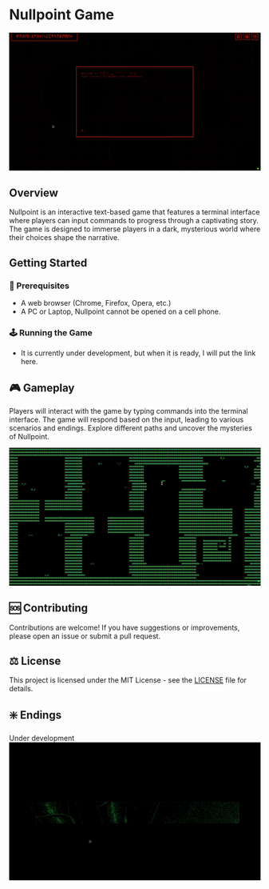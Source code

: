 # Nullpoint Game

![Demo of Terminal Nullpoint](assetsREADME/website1.gif)

## Overview
Nullpoint is an interactive text-based game that features a terminal interface where players can input commands to progress through a captivating story. The game is designed to immerse players in a dark, mysterious world where their choices shape the narrative.

## Getting Started

### 🚀 Prerequisites
- A web browser (Chrome, Firefox, Opera, etc.)
- A PC or Laptop, Nullpoint cannot be opened on a cell phone.

### 🕹️ Running the Game
- It is currently under development, but when it is ready, I will put the link here.

## 🎮 Gameplay
Players will interact with the game by typing commands into the terminal interface. The game will respond based on the input, leading to various scenarios and endings. Explore different paths and uncover the mysteries of Nullpoint.

![Minigames](assetsREADME/website2.gif)

## 🆘 Contributing
Contributions are welcome! If you have suggestions or improvements, please open an issue or submit a pull request.

## ⚖️ License
This project is licensed under the MIT License - see the [LICENSE](LICENSE) file for details.

## ❇️ Endings
Under development
![GOOD ENDING](assetsREADME/website3.gif)
